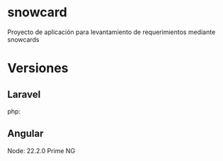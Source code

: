# snowcard
Proyecto de aplicación para levantamiento de requerimientos mediante snowcards

# Versiones
## Laravel
php:

## Angular
Node: 22.2.0
Prime NG

